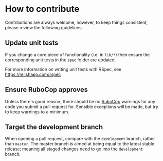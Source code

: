 # How to contribute
Contributions are always welcome, however, to keep things consistent, please review the following guidelines.

## Update unit tests
If you change a core piece of functionality (i.e. in ```lib/*```) then ensure the corresponding unit tests in the ```spec``` folder are updated.

For more information on writing unit tests with RSpec, see https://relishapp.com/rspec

## Ensure RuboCop approves
Unless there's good reason, there should be no [RuboCop](https://github.com/bbatsov/rubocop) warnings for any code you submit a pull request for. Sensible exceptions will be made, but try to keep warnings to a minimum.

## Target the development branch
When opening a pull request, compare with the ```development``` branch, rather than ```master```. The master branch is aimed at being equal to the latest stable release; meaning all staged changes need to go into the ```development``` branch.
